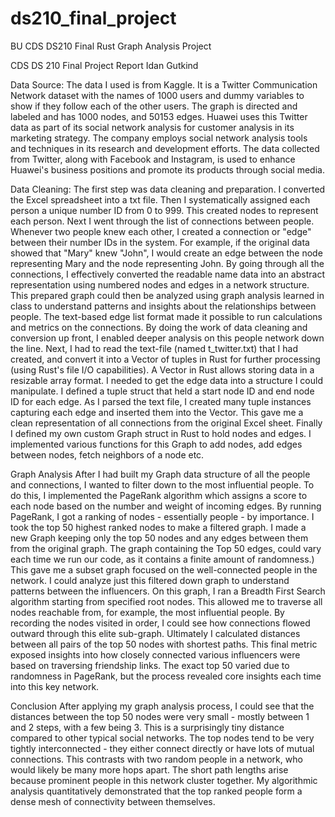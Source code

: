 # ds210_final_project
BU CDS DS210 Final Rust Graph Analysis Project

CDS DS 210 Final Project Report
Idan Gutkind

Data Source:
The data I used is from Kaggle. It is a Twitter Communication Network dataset with the names of 1000 users and dummy variables to show if they follow each of the other users. The graph is directed and labeled and has 1000 nodes, and 50153 edges. Huawei uses this Twitter data as part of its social network analysis for customer analysis in its marketing strategy. The company employs social network analysis tools and techniques in its research and development efforts. The data collected from Twitter, along with Facebook and Instagram, is used to enhance Huawei's business positions and promote its products through social media.

Data Cleaning:
The first step was data cleaning and preparation. I converted the Excel spreadsheet into a txt file. Then I systematically assigned each person a unique number ID from 0 to 999. This created nodes to represent each person. Next I went through the list of connections between people. Whenever two people knew each other, I created a connection or "edge" between their number IDs in the system. For example, if the original data showed that "Mary" knew "John", I would create an edge between the node representing Mary and the node representing John. By going through all the connections, I effectively converted the readable name data into an abstract representation using numbered nodes and edges in a network structure. This prepared graph could then be analyzed using graph analysis learned in class to understand patterns and insights about the relationships between people. The text-based edge list format made it possible to run calculations and metrics on the connections. By doing the work of data cleaning and conversion up front, I enabled deeper analysis on this people network down the line.
Next, I had to read the text-file (named t_twitter.txt) that I had created, and convert it into a Vector of tuples in Rust for further processing (using Rust's file I/O capabilities). A Vector in Rust allows storing data in a resizable array format. I needed to get the edge data into a structure I could manipulate. I defined a tuple struct that held a start node ID and end node ID for each edge. As I parsed the text file, I created many tuple instances capturing each edge and inserted them into the Vector. This gave me a clean representation of all connections from the original Excel sheet. Finally I defined my own custom Graph struct in Rust to hold nodes and edges. I implemented various functions for this Graph to add nodes, add edges between nodes, fetch neighbors of a node etc.

Graph Analysis
After I had built my Graph data structure of all the people and connections, I wanted to filter down to the most influential people. To do this, I implemented the PageRank algorithm which assigns a score to each node based on the number and weight of incoming edges. By running PageRank, I got a ranking of nodes - essentially people - by importance. I took the top 50 highest ranked nodes to make a filtered graph.
I made a new Graph keeping only the top 50 nodes and any edges between them from the original graph. The graph containing the Top 50 edges, could vary each time we run our code, as it contains a finite amount of randomness.) This gave me a subset graph focused on the well-connected people in the network. I could analyze just this filtered down graph to understand patterns between the influencers. On this graph, I ran a Breadth First Search algorithm starting from specified root nodes. This allowed me to traverse all nodes reachable from, for example, the most influential people. By recording the nodes visited in order, I could see how connections flowed outward through this elite sub-graph. Ultimately I calculated distances between all pairs of the top 50 nodes with shortest paths. This final metric exposed insights into how closely connected various influencers were based on traversing friendship links. The exact top 50 varied due to randomness in PageRank, but the process revealed core insights each time into this key network.


Conclusion
After applying my graph analysis process, I could see that the distances between the top 50 nodes were very small - mostly between 1 and 2 steps, with a few being 3. This is a surprisingly tiny distance compared to other typical social networks. The top nodes tend to be very tightly interconnected - they either connect directly or have lots of mutual connections. This contrasts with two random people in a network, who would likely be many more hops apart. The short path lengths arise because prominent people in this network cluster together. My algorithmic analysis quantitatively demonstrated that the top ranked people form a dense mesh of connectivity between themselves.


